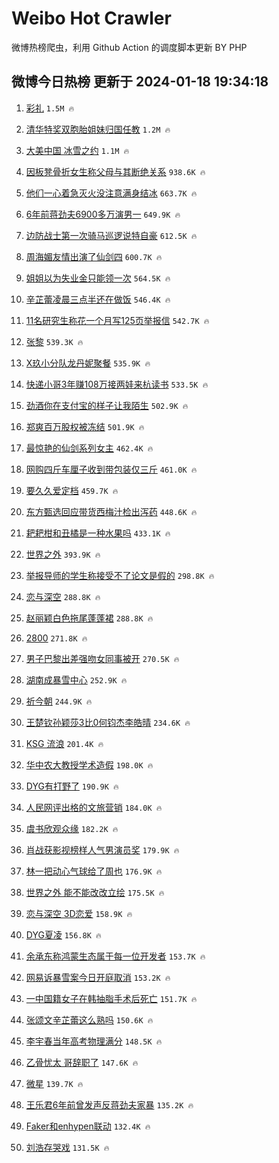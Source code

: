 # Weibo Hot Crawler 



微博热榜爬虫，利用 Github Action 的调度脚本更新 BY PHP 


## 微博今日热榜 更新于 2024-01-18 19:34:18 
1. [彩礼](https://s.weibo.com/weibo?q=%E5%BD%A9%E7%A4%BC&t=31&band_rank=1&Refer=top) `1.5M 🔥` 

1. [清华特奖双胞胎姐妹归国任教](https://s.weibo.com/weibo?q=%23%E6%B8%85%E5%8D%8E%E7%89%B9%E5%A5%96%E5%8F%8C%E8%83%9E%E8%83%8E%E5%A7%90%E5%A6%B9%E5%BD%92%E5%9B%BD%E4%BB%BB%E6%95%99%23&t=31&band_rank=2&Refer=top) `1.2M 🔥` 

1. [大美中国 冰雪之约](https://s.weibo.com/weibo?q=%23%E5%A4%A7%E7%BE%8E%E4%B8%AD%E5%9B%BD%20%E5%86%B0%E9%9B%AA%E4%B9%8B%E7%BA%A6%23&t=31&band_rank=3&Refer=top) `1.1M 🔥` 

1. [因板凳骨折女生称父母与其断绝关系](https://s.weibo.com/weibo?q=%23%E5%9B%A0%E6%9D%BF%E5%87%B3%E9%AA%A8%E6%8A%98%E5%A5%B3%E7%94%9F%E7%A7%B0%E7%88%B6%E6%AF%8D%E4%B8%8E%E5%85%B6%E6%96%AD%E7%BB%9D%E5%85%B3%E7%B3%BB%23&t=31&band_rank=4&Refer=top) `938.6K 🔥` 

1. [他们一心着急灭火没注意满身结冰](https://s.weibo.com/weibo?q=%23%E4%BB%96%E4%BB%AC%E4%B8%80%E5%BF%83%E7%9D%80%E6%80%A5%E7%81%AD%E7%81%AB%E6%B2%A1%E6%B3%A8%E6%84%8F%E6%BB%A1%E8%BA%AB%E7%BB%93%E5%86%B0%23&t=31&band_rank=5&Refer=top) `663.7K 🔥` 

1. [6年前蒋劲夫6900多万演男一](https://s.weibo.com/weibo?q=%236%E5%B9%B4%E5%89%8D%E8%92%8B%E5%8A%B2%E5%A4%AB6900%E5%A4%9A%E4%B8%87%E6%BC%94%E7%94%B7%E4%B8%80%23&t=31&band_rank=6&Refer=top) `649.9K 🔥` 

1. [边防战士第一次骑马巡逻说特自豪](https://s.weibo.com/weibo?q=%23%E8%BE%B9%E9%98%B2%E6%88%98%E5%A3%AB%E7%AC%AC%E4%B8%80%E6%AC%A1%E9%AA%91%E9%A9%AC%E5%B7%A1%E9%80%BB%E8%AF%B4%E7%89%B9%E8%87%AA%E8%B1%AA%23&t=31&band_rank=7&Refer=top) `612.5K 🔥` 

1. [周海媚友情出演了仙剑四](https://s.weibo.com/weibo?q=%23%E5%91%A8%E6%B5%B7%E5%AA%9A%E5%8F%8B%E6%83%85%E5%87%BA%E6%BC%94%E4%BA%86%E4%BB%99%E5%89%91%E5%9B%9B%23&t=31&band_rank=8&Refer=top) `600.7K 🔥` 

1. [姐姐以为失业金只能领一次](https://s.weibo.com/weibo?q=%23%E5%A7%90%E5%A7%90%E4%BB%A5%E4%B8%BA%E5%A4%B1%E4%B8%9A%E9%87%91%E5%8F%AA%E8%83%BD%E9%A2%86%E4%B8%80%E6%AC%A1%23&t=31&band_rank=9&Refer=top) `564.5K 🔥` 

1. [辛芷蕾凌晨三点半还在做饭](https://s.weibo.com/weibo?q=%E8%BE%9B%E8%8A%B7%E8%95%BE%E5%87%8C%E6%99%A8%E4%B8%89%E7%82%B9%E5%8D%8A%E8%BF%98%E5%9C%A8%E5%81%9A%E9%A5%AD&t=31&band_rank=10&Refer=top) `546.4K 🔥` 

1. [11名研究生称花一个月写125页举报信](https://s.weibo.com/weibo?q=%2311%E5%90%8D%E7%A0%94%E7%A9%B6%E7%94%9F%E7%A7%B0%E8%8A%B1%E4%B8%80%E4%B8%AA%E6%9C%88%E5%86%99125%E9%A1%B5%E4%B8%BE%E6%8A%A5%E4%BF%A1%23&t=31&band_rank=11&Refer=top) `542.7K 🔥` 

1. [张黎](https://s.weibo.com/weibo?q=%E5%BC%A0%E9%BB%8E&t=31&band_rank=12&Refer=top) `539.3K 🔥` 

1. [X玖小分队龙丹妮聚餐](https://s.weibo.com/weibo?q=%23X%E7%8E%96%E5%B0%8F%E5%88%86%E9%98%9F%E9%BE%99%E4%B8%B9%E5%A6%AE%E8%81%9A%E9%A4%90%23&t=31&band_rank=13&Refer=top) `535.9K 🔥` 

1. [快递小哥3年赚108万接两娃来杭读书](https://s.weibo.com/weibo?q=%23%E5%BF%AB%E9%80%92%E5%B0%8F%E5%93%A53%E5%B9%B4%E8%B5%9A108%E4%B8%87%E6%8E%A5%E4%B8%A4%E5%A8%83%E6%9D%A5%E6%9D%AD%E8%AF%BB%E4%B9%A6%23&t=31&band_rank=14&Refer=top) `533.5K 🔥` 

1. [劲酒你在支付宝的样子让我陌生](https://s.weibo.com/weibo?q=%23%E5%8A%B2%E9%85%92%E4%BD%A0%E5%9C%A8%E6%94%AF%E4%BB%98%E5%AE%9D%E7%9A%84%E6%A0%B7%E5%AD%90%E8%AE%A9%E6%88%91%E9%99%8C%E7%94%9F%23&t=31&band_rank=15&Refer=top) `502.9K 🔥` 

1. [郑爽百万股权被冻结](https://s.weibo.com/weibo?q=%23%E9%83%91%E7%88%BD%E7%99%BE%E4%B8%87%E8%82%A1%E6%9D%83%E8%A2%AB%E5%86%BB%E7%BB%93%23&t=31&band_rank=16&Refer=top) `501.9K 🔥` 

1. [最惊艳的仙剑系列女主](https://s.weibo.com/weibo?q=%23%E6%9C%80%E6%83%8A%E8%89%B3%E7%9A%84%E4%BB%99%E5%89%91%E7%B3%BB%E5%88%97%E5%A5%B3%E4%B8%BB%23&t=31&band_rank=17&Refer=top) `462.4K 🔥` 

1. [网购四斤车厘子收到带包装仅三斤](https://s.weibo.com/weibo?q=%23%E7%BD%91%E8%B4%AD%E5%9B%9B%E6%96%A4%E8%BD%A6%E5%8E%98%E5%AD%90%E6%94%B6%E5%88%B0%E5%B8%A6%E5%8C%85%E8%A3%85%E4%BB%85%E4%B8%89%E6%96%A4%23&t=31&band_rank=18&Refer=top) `461.0K 🔥` 

1. [要久久爱定档](https://s.weibo.com/weibo?q=%23%E8%A6%81%E4%B9%85%E4%B9%85%E7%88%B1%E5%AE%9A%E6%A1%A3%23&t=31&band_rank=19&Refer=top) `459.7K 🔥` 

1. [东方甄选回应带货西梅汁检出泻药](https://s.weibo.com/weibo?q=%23%E4%B8%9C%E6%96%B9%E7%94%84%E9%80%89%E5%9B%9E%E5%BA%94%E5%B8%A6%E8%B4%A7%E8%A5%BF%E6%A2%85%E6%B1%81%E6%A3%80%E5%87%BA%E6%B3%BB%E8%8D%AF%23&t=31&band_rank=20&Refer=top) `448.6K 🔥` 

1. [耙耙柑和丑橘是一种水果吗](https://s.weibo.com/weibo?q=%23%E8%80%99%E8%80%99%E6%9F%91%E5%92%8C%E4%B8%91%E6%A9%98%E6%98%AF%E4%B8%80%E7%A7%8D%E6%B0%B4%E6%9E%9C%E5%90%97%23&t=31&band_rank=21&Refer=top) `433.1K 🔥` 

1. [世界之外](https://s.weibo.com/weibo?q=%E4%B8%96%E7%95%8C%E4%B9%8B%E5%A4%96&t=31&band_rank=22&Refer=top) `393.9K 🔥` 

1. [举报导师的学生称接受不了论文是假的](https://s.weibo.com/weibo?q=%23%E4%B8%BE%E6%8A%A5%E5%AF%BC%E5%B8%88%E7%9A%84%E5%AD%A6%E7%94%9F%E7%A7%B0%E6%8E%A5%E5%8F%97%E4%B8%8D%E4%BA%86%E8%AE%BA%E6%96%87%E6%98%AF%E5%81%87%E7%9A%84%23&t=31&band_rank=23&Refer=top) `298.8K 🔥` 

1. [恋与深空](https://s.weibo.com/weibo?q=%E6%81%8B%E4%B8%8E%E6%B7%B1%E7%A9%BA&t=31&band_rank=24&Refer=top) `288.8K 🔥` 

1. [赵丽颖白色拖尾蓬蓬裙](https://s.weibo.com/weibo?q=%23%E8%B5%B5%E4%B8%BD%E9%A2%96%E7%99%BD%E8%89%B2%E6%8B%96%E5%B0%BE%E8%93%AC%E8%93%AC%E8%A3%99%23&t=31&band_rank=25&Refer=top) `288.8K 🔥` 

1. [2800](https://s.weibo.com/weibo?q=2800&t=31&band_rank=26&Refer=top) `271.8K 🔥` 

1. [男子巴黎出差强吻女同事被开](https://s.weibo.com/weibo?q=%23%E7%94%B7%E5%AD%90%E5%B7%B4%E9%BB%8E%E5%87%BA%E5%B7%AE%E5%BC%BA%E5%90%BB%E5%A5%B3%E5%90%8C%E4%BA%8B%E8%A2%AB%E5%BC%80%23&t=31&band_rank=27&Refer=top) `270.5K 🔥` 

1. [湖南成暴雪中心](https://s.weibo.com/weibo?q=%23%E6%B9%96%E5%8D%97%E6%88%90%E6%9A%B4%E9%9B%AA%E4%B8%AD%E5%BF%83%23&t=31&band_rank=28&Refer=top) `252.9K 🔥` 

1. [祈今朝](https://s.weibo.com/weibo?q=%E7%A5%88%E4%BB%8A%E6%9C%9D&t=31&band_rank=29&Refer=top) `244.9K 🔥` 

1. [王楚钦孙颖莎3比0何钧杰李皓晴](https://s.weibo.com/weibo?q=%23%E7%8E%8B%E6%A5%9A%E9%92%A6%E5%AD%99%E9%A2%96%E8%8E%8E3%E6%AF%940%E4%BD%95%E9%92%A7%E6%9D%B0%E6%9D%8E%E7%9A%93%E6%99%B4%23&t=31&band_rank=30&Refer=top) `234.6K 🔥` 

1. [KSG 流浪](https://s.weibo.com/weibo?q=KSG%20%E6%B5%81%E6%B5%AA&t=31&band_rank=31&Refer=top) `201.4K 🔥` 

1. [华中农大教授学术造假](https://s.weibo.com/weibo?q=%23%E5%8D%8E%E4%B8%AD%E5%86%9C%E5%A4%A7%E6%95%99%E6%8E%88%E5%AD%A6%E6%9C%AF%E9%80%A0%E5%81%87%23&t=31&band_rank=32&Refer=top) `198.0K 🔥` 

1. [DYG有打野了](https://s.weibo.com/weibo?q=DYG%E6%9C%89%E6%89%93%E9%87%8E%E4%BA%86&t=31&band_rank=33&Refer=top) `190.9K 🔥` 

1. [人民网评出格的文旅营销](https://s.weibo.com/weibo?q=%23%E4%BA%BA%E6%B0%91%E7%BD%91%E8%AF%84%E5%87%BA%E6%A0%BC%E7%9A%84%E6%96%87%E6%97%85%E8%90%A5%E9%94%80%23&t=31&band_rank=34&Refer=top) `184.0K 🔥` 

1. [虞书欣观众缘](https://s.weibo.com/weibo?q=%23%E8%99%9E%E4%B9%A6%E6%AC%A3%E8%A7%82%E4%BC%97%E7%BC%98%23&t=31&band_rank=35&Refer=top) `182.2K 🔥` 

1. [肖战获影视榜样人气男演员奖](https://s.weibo.com/weibo?q=%23%E8%82%96%E6%88%98%E8%8E%B7%E5%BD%B1%E8%A7%86%E6%A6%9C%E6%A0%B7%E4%BA%BA%E6%B0%94%E7%94%B7%E6%BC%94%E5%91%98%E5%A5%96%23&t=31&band_rank=36&Refer=top) `179.9K 🔥` 

1. [林一把动心气球给了周也](https://s.weibo.com/weibo?q=%E6%9E%97%E4%B8%80%E6%8A%8A%E5%8A%A8%E5%BF%83%E6%B0%94%E7%90%83%E7%BB%99%E4%BA%86%E5%91%A8%E4%B9%9F&t=31&band_rank=37&Refer=top) `176.9K 🔥` 

1. [世界之外 能不能改改立绘](https://s.weibo.com/weibo?q=%E4%B8%96%E7%95%8C%E4%B9%8B%E5%A4%96%20%E8%83%BD%E4%B8%8D%E8%83%BD%E6%94%B9%E6%94%B9%E7%AB%8B%E7%BB%98&t=31&band_rank=38&Refer=top) `175.5K 🔥` 

1. [恋与深空 3D恋爱](https://s.weibo.com/weibo?q=%E6%81%8B%E4%B8%8E%E6%B7%B1%E7%A9%BA%203D%E6%81%8B%E7%88%B1&t=31&band_rank=39&Refer=top) `158.9K 🔥` 

1. [DYG夏凌](https://s.weibo.com/weibo?q=DYG%E5%A4%8F%E5%87%8C&t=31&band_rank=40&Refer=top) `156.8K 🔥` 

1. [余承东称鸿蒙生态属于每一位开发者](https://s.weibo.com/weibo?q=%23%E4%BD%99%E6%89%BF%E4%B8%9C%E7%A7%B0%E9%B8%BF%E8%92%99%E7%94%9F%E6%80%81%E5%B1%9E%E4%BA%8E%E6%AF%8F%E4%B8%80%E4%BD%8D%E5%BC%80%E5%8F%91%E8%80%85%23&t=31&band_rank=41&Refer=top) `153.7K 🔥` 

1. [网易诉暴雪案今日开庭取消](https://s.weibo.com/weibo?q=%23%E7%BD%91%E6%98%93%E8%AF%89%E6%9A%B4%E9%9B%AA%E6%A1%88%E4%BB%8A%E6%97%A5%E5%BC%80%E5%BA%AD%E5%8F%96%E6%B6%88%23&t=31&band_rank=42&Refer=top) `153.2K 🔥` 

1. [一中国籍女子在韩抽脂手术后死亡](https://s.weibo.com/weibo?q=%23%E4%B8%80%E4%B8%AD%E5%9B%BD%E7%B1%8D%E5%A5%B3%E5%AD%90%E5%9C%A8%E9%9F%A9%E6%8A%BD%E8%84%82%E6%89%8B%E6%9C%AF%E5%90%8E%E6%AD%BB%E4%BA%A1%23&t=31&band_rank=43&Refer=top) `151.7K 🔥` 

1. [张颂文辛芷蕾这么熟吗](https://s.weibo.com/weibo?q=%23%E5%BC%A0%E9%A2%82%E6%96%87%E8%BE%9B%E8%8A%B7%E8%95%BE%E8%BF%99%E4%B9%88%E7%86%9F%E5%90%97%23&t=31&band_rank=44&Refer=top) `150.6K 🔥` 

1. [李宇春当年高考物理满分](https://s.weibo.com/weibo?q=%23%E6%9D%8E%E5%AE%87%E6%98%A5%E5%BD%93%E5%B9%B4%E9%AB%98%E8%80%83%E7%89%A9%E7%90%86%E6%BB%A1%E5%88%86%23&t=31&band_rank=45&Refer=top) `148.5K 🔥` 

1. [乙骨忧太 哥辞职了](https://s.weibo.com/weibo?q=%E4%B9%99%E9%AA%A8%E5%BF%A7%E5%A4%AA%20%E5%93%A5%E8%BE%9E%E8%81%8C%E4%BA%86&t=31&band_rank=46&Refer=top) `147.6K 🔥` 

1. [微星](https://s.weibo.com/weibo?q=%E5%BE%AE%E6%98%9F&t=31&band_rank=47&Refer=top) `139.7K 🔥` 

1. [王乐君6年前曾发声反蒋劲夫家暴](https://s.weibo.com/weibo?q=%23%E7%8E%8B%E4%B9%90%E5%90%9B6%E5%B9%B4%E5%89%8D%E6%9B%BE%E5%8F%91%E5%A3%B0%E5%8F%8D%E8%92%8B%E5%8A%B2%E5%A4%AB%E5%AE%B6%E6%9A%B4%23&t=31&band_rank=48&Refer=top) `135.2K 🔥` 

1. [Faker和enhypen联动](https://s.weibo.com/weibo?q=%23Faker%E5%92%8Cenhypen%E8%81%94%E5%8A%A8%23&t=31&band_rank=49&Refer=top) `132.4K 🔥` 

1. [刘浩存哭戏](https://s.weibo.com/weibo?q=%E5%88%98%E6%B5%A9%E5%AD%98%E5%93%AD%E6%88%8F&t=31&band_rank=50&Refer=top) `131.5K 🔥` 

